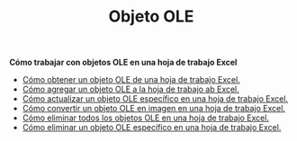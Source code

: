 ﻿---
title: Objeto OLE
second_title: Aspose.Cells Cloud Documen
type: docs
url: /es/oleobjects/
aliases: [/working-with-oleobjects/]
keywords: Get, add, delete, and update an OLE object in an Excel worksheet
description: Aspose.Cells Cloud REST API admite la obtención, adición, eliminación y actualización de un objeto OLE en una hoja de trabajo Excel. SDK admite tipos de lenguajes de desarrollo. Incluyen Android, C#, Go, Java, NodeJS, Perl, PHP, Python, Ruby y Swift.
weight: 100
kwords: Excel, Office Nube, REST API, Hoja de cálculo, PDF, CSV, Json, Markdwon, OleObjects
---
**Cómo trabajar con objetos OLE en una hoja de trabajo Excel**

- [Cómo obtener un objeto OLE de una hoja de trabajo Excel.](/cells/es/oleobjects/get/)
- [Cómo agregar un objeto OLE a la hoja de trabajo ab Excel.](/cells/es/oleobjects/add/)
- [Cómo actualizar un objeto OLE específico en una hoja de trabajo Excel.](/cells/es/oleobjects/update/)
- [Cómo convertir un objeto OLE en imagen en una hoja de trabajo Excel.](/cells/es/oleobjects/convert/)
- [Cómo eliminar todos los objetos OLE en una hoja de trabajo Excel.](/cells/es/oleobjects/clear/)
- [Cómo eliminar un objeto OLE específico en una hoja de trabajo Excel.](/cells/es/oleobjects/delete/)
